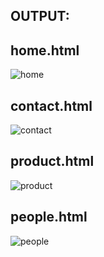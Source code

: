 
## OUTPUT:






## home.html

![home](https://github.com/SmritiManikand/css-basic-project/assets/113674204/bab50d44-6c72-4fce-8e85-c61c4ca29093)


## contact.html

![contact](https://github.com/SmritiManikand/css-basic-project/assets/113674204/7fba51a1-eb54-4cf4-85e2-afb230412cb0)


## product.html

![product](https://github.com/SmritiManikand/css-basic-project/assets/113674204/cc06a87b-b88d-445e-8f07-22f4e59f6947)


## people.html

![people](https://github.com/SmritiManikand/css-basic-project/assets/113674204/7deaa91f-988e-462a-8aa7-2d25d826eb3d)
